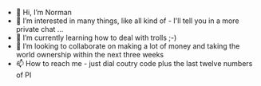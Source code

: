 - 👋 Hi, I’m Norman
- 👀 I’m interested in many things, like all kind of - I'll tell you in a more private chat ...
- 🌱 I’m currently learning how to deal with trolls ;-)
- 💞️ I’m looking to collaborate on making a lot of money and taking the world ownership within the next three weeks
- 📫 How to reach me - just dial coutry code plus the last twelve numbers of PI

<!---
norrus/norrus is a ✨ special ✨ repository because its `README.md` (this file) appears on your GitHub profile.
You can click the Preview link to take a look at your changes.
--->
